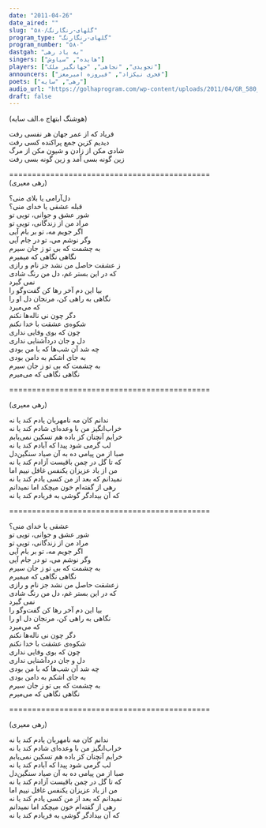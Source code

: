 ```yaml
---
date: "2011-04-26"
date_aired: ""
slug: "گلهای-رنگارنگ/۵۸۰"
program_type: "گلهای-رنگارنگ"
program_number: "۵۸۰"
dastgah: "به یاد رهی"
singers: ["هایده", "سیاوش"]
players: ["تجویدی", "نجاهی", "جهانگیر ملک"]
announcers: ["فخری نیکزاد", "فیروزه امیر‌معز"]
poets: ["رهی", "سایه"]
audio_url: "https://golhaprogram.com/wp-content/uploads/2011/04/GR_580_Hayedeh_Siavash.mp3"
draft: false
---
```


(هوشنگ ابتهاج ه.الف سایه)  

فریاد که از عمر جهان هر نفسی رفت  
دیدیم کزین جمع پراکنده کسی رفت  
شادی مکن از زادن و شیون مکن از مرگ  
زین گونه بسی آمد و زین گونه بسی رفت  

============================================  
(رهی معیری)  

دل‌آرامی یا‍ بلای منی؟  
قبله عشقی یا خدای منی؟  
شور عشق و جوانی، تویی تو  
مراد من از زندگانی، تویی تو  
اگر جویم مه، تو بر بام آیی  
وگر نوشم می، تو در جام آیی  
به چشمت که بی تو ز جان سیرم  
نگاهی نگاهی که میمیرم  
ز عشقت حاصل من نشد جز نام و رازی  
که در این بستر غم، دل من رنگ شادی  
نمی گیرد  
بیا این دم آخر رها کن گفت‌وگو را  
نگاهی به راهی کن، مرنجان دل او را  
که می‌میرد  
دگر چون نی ناله‌ها نکنم  
شکوه‌ی عشقت با خدا نکنم  
چون که بوی وفایی نداری  
دل و جان دردآشنایی نداری  
چه شد آن شب‌ها که با من بودی  
به جای اشکم به دامن بودی  
به چشمت که بی تو ز جان سیرم  
نگاهی نگاهی که می‌میرم  

============================================  

(رهی معیری)  

ندانم کان مه نامهربان یادم کند یا نه  
خراب‌انگیز من با وعده‌ای شادم کند یا نه  
خرابم آنچنان کز باده هم تسکین نمی‌یابم  
لب گرمی شود پیدا که آبادم کند یا نه  
صبا از من پیامی ده به آن صیاد سنگین‌دل  
که تا گل در چمن باقیست آزادم کند یا نه  
من از یاد عزیزان یکنفس غافل نییم اما  
نمیدانم که بعد از من کسی یادم کند یا نه  
رهی از گفته‌ام خون میچکد اما نمیدانم  
که آن بیدادگر گوشی به فریادم کند یا نه  

============================================  

عشقی یا خدای منی؟  
شور عشق و جوانی، تویی تو  
مراد من از زندگانی، تویی تو  
اگر جویم مه، تو بر بام آیی  
وگر نوشم می، تو در جام آیی  
به چشمت که بی تو ز جان سیرم  
نگاهی نگاهی که میمیرم  
زعشقت حاصل من نشد جز نام و رازی  
که در این بستر غم، دل من رنگ شادی  
نمی گیرد  
بیا این دم آخر رها کن گفت‌وگو را  
نگاهی به راهی کن، مرنجان دل او را  
که می‌میرد  
دگر چون نی ناله‌ها نکنم  
شکوه‌ی عشقت با خدا نکنم  
چون که بوی وفایی نداری  
دل و جان دردآشنایی نداری  
چه شد آن شب‌ها که با من بودی  
به جای اشکم به دامن بودی  
به چشمت که بی تو ز جان سیرم  
نگاهی نگاهی که می‌میرم  

============================================  

(رهی معیری)  

ندانم کان مه نامهربان یادم کند یا نه  
خراب‌انگیز من با وعده‌ای شادم کند یا نه  
خرابم آنچنان کز باده هم تسکین نمی‌یابم  
لب گرمی شود پیدا که آبادم کند یا نه  
صبا از من پیامی ده به آن صیاد سنگین‌دل  
که تا گل در چمن باقیست آزادم کند یا نه  
من از یاد عزیزان یکنفس غافل نییم اما  
نمیدانم که بعد از من کسی یادم کند یا نه  
رهی از گفته‌ام خون میچکد اما نمیدانم  
که آن بیدادگر گوشی به فریادم کند یا نه  
